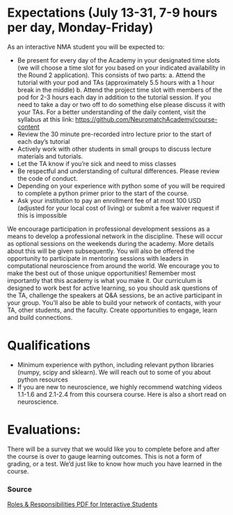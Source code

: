 # Expectations (July 13-31, 7-9 hours per day, Monday-Friday)
As an interactive NMA student you will be expected to:
- Be present for every day of the Academy in your designated time slots (we will choose a
time slot for you based on your indicated availability in the Round 2 application). This
consists of two parts:
a. Attend the tutorial with your pod and TAs (approximately 5.5 hours with a 1 hour
break in the middle)
b. Attend the project time slot with members of the pod for 2-3 hours each day in
addition to the tutorial session.
If you need to take a day or two off to do something else please discuss it with your TAs.
For a better understanding of the daily content, visit the syllabus at this link:
https://github.com/NeuromatchAcademy/course-content
- Review the 30 minute pre-recorded intro lecture prior to the start of each day’s tutorial
- Actively work with other students in small groups to discuss lecture materials and
tutorials.
- Let the TA know if you’re sick and need to miss classes
- Be respectful and understanding of cultural differences. Please review the code of
conduct.
- Depending on your experience with python some of you will be required to complete a
python primer prior to the start of the course.
- Ask your institution to pay an enrollment fee of at most 100 USD (adjusted for your local
cost of living) or submit a fee waiver request if this is impossible


We encourage participation in professional development sessions as a means to develop a
professional network in the discipline. These will occur as optional sessions on the weekends
during the academy. More details about this will be given subsequently.
You will also be offered the opportunity to participate in mentoring sessions with leaders in
computational neuroscience from around the world. We encourage you to make the best out of
those unique opportunities!
Remember most importantly that this academy is what you make it. Our curriculum is designed
to work best for active learning, so you should ask questions of the TA, challenge the speakers
at Q&A sessions, be an active participant in your group. You’ll also be able to build your
network of contacts, with your TA, other students, and the faculty. Create opportunities to
engage, learn and build connections.

# Qualifications
- Minimum experience with python, including relevant python libraries (numpy, scipy and
sklearn). We will reach out to some of you about python resources
- If you are new to neuroscience, we highly recommend watching videos 1.1-1.6 and
2.1-2.4 from this coursera course. Here is also a short read on neuroscience.

# Evaluations:
There will be a survey that we would like you to complete before and after the course is
over to gauge learning outcomes. This is not a form of grading, or a test. We’d just like to know
how much you have learned in the course.



### Source
[Roles & Responsibilities PDF for Interactive Students](https://mcusercontent.com/dc4b2604ae26c6a9c9174a209/files/7120adef-022f-41ad-a9f8-2e6c9b666917/Student_Roles_and_Responsibilities.pdf)
